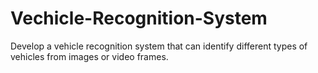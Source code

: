 # Vechicle-Recognition-System
Develop a vehicle recognition system that can identify different types of vehicles from images or video frames.
